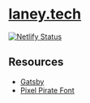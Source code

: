 # [laney.tech](https://laney.tech)

[![Netlify Status](https://api.netlify.com/api/v1/badges/1a2bbdf8-c4d2-41ff-8592-2c2b146f630e/deploy-status)](https://app.netlify.com/sites/laney/deploys)

## Resources

- [Gatsby](https://www.gatsbyjs.org/)
- [Pixel Pirate Font](https://www.dafont.com/pixel-pirate.font)